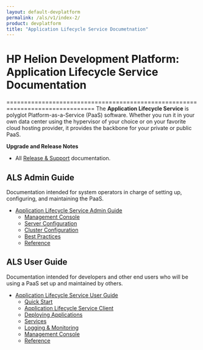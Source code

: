 ```yaml
---
layout: default-devplatform
permalink: /als/v1/index-2/
product: devplatform
title: "Application Lifecycle Service Documetnation"
---
```


<!--PUBLISHED-->

# HP Helion Development Platform: Application Lifecycle Service Documentation[](#helion-documentation "Permalink to this headline")
===============================================================================
 The **Application Lifecycle Service**  is polyglot
Platform-as-a-Service (PaaS) software. Whether you run it in your own data
center using the hypervisor of your choice or on your favorite cloud
hosting provider, it provides the backbone for your private or public PaaS.


**Upgrade and Release Notes**

- All [Release & Support](#release-support) documentation.
 

ALS Admin Guide[](#admin-guide "Permalink to this headline")
---------------------------------------------------------
Documentation intended for system operators in charge of setting up, configuring, and maintaining the PaaS.

-   [Application Lifecycle Service Admin Guide](/als/v1/admin/)
    -   [Management Console](/als/v1/admin/#management-console)
    -   [Server Configuration](/als/v1/admin/#server-configuration)
    -   [Cluster Configuration](/als/v1/admin/#cluster-configuration)
    -   [Best Practices](/als/v1/admin/#best-practices)
    -   [Reference](/als/v1/admin/#reference)

ALS User Guide[](#user-guide "Permalink to this headline")
-------------------------------------------------------
Documentation intended for developers and other end users who will be using a PaaS set up and maintained by others.

-   [Application Lifecycle Service User Guide](/als/v1/user/)
    -   [Quick Start](/als/v1/user/#quick-start)
    -   [Application Lifecycle Service Client](/als/v1/user/#helion-client)
    -   [Deploying Applications](/als/v1/user/#deploying-applications)
    -   [Services](/als/v1/user/#services)
    -   [Logging & Monitoring](/als/v1/user/#logging-monitoring)
    -   [Management Console](/als/v1/user/#management-console)
    -   [Reference](/als/v1/user/#reference)

